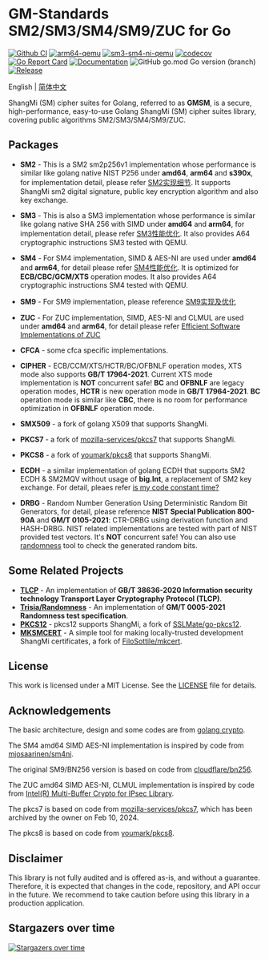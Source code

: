 
# GM-Standards SM2/SM3/SM4/SM9/ZUC for Go

[![Github CI](https://github.com/emmansun/gmsm/actions/workflows/ci.yml/badge.svg)](https://github.com/emmansun/gmsm/actions/workflows/ci.yml)
[![arm64-qemu](https://github.com/emmansun/gmsm/actions/workflows/test_qemu.yml/badge.svg)](https://github.com/emmansun/gmsm/actions/workflows/test_qemu.yml)
[![sm3-sm4-ni-qemu](https://github.com/emmansun/gmsm/actions/workflows/test_sm_ni.yml/badge.svg)](https://github.com/emmansun/gmsm/actions/workflows/test_sm_ni.yml)
[![codecov](https://codecov.io/gh/emmansun/gmsm/branch/main/graph/badge.svg?token=Otdi8m8sFj)](https://codecov.io/gh/emmansun/gmsm)
[![Go Report Card](https://goreportcard.com/badge/github.com/emmansun/gmsm)](https://goreportcard.com/report/github.com/emmansun/gmsm)
[![Documentation](https://godoc.org/github.com/emmansun/gmsm?status.svg)](https://godoc.org/github.com/emmansun/gmsm)
![GitHub go.mod Go version (branch)](https://img.shields.io/github/go-mod/go-version/emmansun/gmsm)
[![Release](https://img.shields.io/github/release/emmansun/gmsm/all.svg)](https://github.com/emmansun/gmsm/releases)

English | [简体中文](README.md)

ShangMi (SM) cipher suites for Golang, referred to as **GMSM**, is a secure, high-performance, easy-to-use Golang ShangMi (SM) cipher suites library, covering public algorithms SM2/SM3/SM4/SM9/ZUC.

## Packages
- **SM2** - This is a SM2 sm2p256v1 implementation whose performance is similar like golang native NIST P256 under **amd64**, **arm64** and **s390x**, for implementation detail, please refer [SM2实现细节](https://github.com/emmansun/gmsm/wiki/SM2%E6%80%A7%E8%83%BD%E4%BC%98%E5%8C%96). It supports ShangMi sm2 digital signature, public key encryption algorithm and also key exchange.

- **SM3** - This is also a SM3 implementation whose performance is similar like golang native SHA 256 with SIMD under **amd64** and **arm64**, for implementation detail, please refer [SM3性能优化](https://github.com/emmansun/gmsm/wiki/SM3%E6%80%A7%E8%83%BD%E4%BC%98%E5%8C%96). It also provides A64 cryptographic instructions SM3 tested with QEMU.

- **SM4** - For SM4 implementation, SIMD & AES-NI are used under **amd64** and **arm64**, for detail please refer [SM4性能优化](https://github.com/emmansun/gmsm/wiki/SM4%E6%80%A7%E8%83%BD%E4%BC%98%E5%8C%96). It is optimized for **ECB/CBC/GCM/XTS** operation modes. It also provides A64 cryptographic instructions SM4 tested with QEMU.

- **SM9** - For SM9 implementation, please reference [SM9实现及优化](https://github.com/emmansun/gmsm/wiki/SM9%E5%AE%9E%E7%8E%B0%E5%8F%8A%E4%BC%98%E5%8C%96)

- **ZUC** - For ZUC implementation, SIMD, AES-NI and CLMUL are used under **amd64** and **arm64**, for detail please refer [Efficient Software Implementations of ZUC](https://github.com/emmansun/gmsm/wiki/Efficient-Software-Implementations-of-ZUC)

- **CFCA** - some cfca specific implementations.

- **CIPHER** - ECB/CCM/XTS/HCTR/BC/OFBNLF operation modes, XTS mode also supports **GB/T 17964-2021**. Current XTS mode implementation is **NOT** concurrent safe! **BC** and **OFBNLF** are legacy operation modes, **HCTR** is new operation mode in **GB/T 17964-2021**. **BC** operation mode is similar like **CBC**, there is no room for performance optimization in **OFBNLF** operation mode.

- **SMX509** - a fork of golang X509 that supports ShangMi.

- **PKCS7** - a fork of [mozilla-services/pkcs7](https://github.com/mozilla-services/pkcs7) that supports ShangMi.

- **PKCS8** - a fork of [youmark/pkcs8](https://github.com/youmark/pkcs8) that supports ShangMi.

- **ECDH** - a similar implementation of golang ECDH that supports SM2 ECDH & SM2MQV without usage of **big.Int**, a replacement of SM2 key exchange. For detail, pleaes refer [is my code constant time?](https://github.com/emmansun/gmsm/wiki/is-my-code-constant-time%3F)

- **DRBG** - Random Number Generation Using Deterministic Random Bit Generators, for detail, please reference **NIST Special Publication 800-90A** and **GM/T 0105-2021**: CTR-DRBG using derivation function and HASH-DRBG. NIST related implementations are tested with part of NIST provided test vectors. It's **NOT** concurrent safe! You can also use [randomness](https://github.com/Trisia/randomness) tool to check the generated random bits.

## Some Related Projects
- **[TLCP](https://github.com/Trisia/gotlcp)** - An implementation of **GB/T 38636-2020 Information security technology Transport Layer Cryptography Protocol (TLCP)**. 
- **[Trisia/Randomness](https://github.com/Trisia/randomness)** - An implementation of **GM/T 0005-2021 Randomness test specification**.
- **[PKCS12](https://github.com/emmansun/go-pkcs12)** - pkcs12 supports ShangMi, a fork of [SSLMate/go-pkcs12](https://github.com/SSLMate/go-pkcs12).
- **[MKSMCERT](https://github.com/emmansun/mksmcert)** - A simple tool for making locally-trusted development ShangMi certificates, a fork of [FiloSottile/mkcert](https://github.com/FiloSottile/mkcert).

## License
This work is licensed under a MIT License. See the [LICENSE](./LICENSE) file for details.

## Acknowledgements
The basic architecture, design and some codes are from [golang crypto](https://github.com/golang/go/commits/master/src/crypto).

The SM4 amd64 SIMD AES-NI implementation is inspired by code from [mjosaarinen/sm4ni](https://github.com/mjosaarinen/sm4ni). 

The original SM9/BN256 version is based on code from [cloudflare/bn256](https://github.com/cloudflare/bn256).

The ZUC amd64 SIMD AES-NI, CLMUL implementation is inspired by code from [Intel(R) Multi-Buffer Crypto for IPsec Library](https://github.com/intel/intel-ipsec-mb/).

The pkcs7 is based on code from [mozilla-services/pkcs7](https://github.com/mozilla-services/pkcs7), which has been archived by the owner on Feb 10, 2024.

The pkcs8 is based on code from [youmark/pkcs8](https://github.com/youmark/pkcs8).

## Disclaimer
This library is not fully audited and is offered as-is, and without a guarantee. Therefore, it is expected that changes in the code, repository, and API occur in the future. We recommend to take caution before using this library in a production application.

## Stargazers over time
[![Stargazers over time](https://starchart.cc/emmansun/gmsm.svg?variant=adaptive)](https://starchart.cc/emmansun/gmsm)
